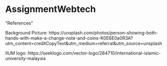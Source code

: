 # AssignmentWebtech
"References"
<p>
  Background Picture:
  https://unsplash.com/photos/person-showing-both-hands-with-make-a-change-note-and-coins-K0E6E0a0R3A?utm_content=creditCopyText&utm_medium=referral&utm_source=unsplash 
</p>
<p>
  IIUM logo:
  https://seeklogo.com/vector-logo/284710/international-islamic-university-malaysia
</p>
